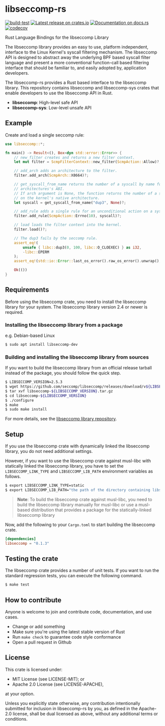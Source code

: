# libseccomp-rs

[![build-test](https://github.com/libseccomp-rs/libseccomp-rs/actions/workflows/build-test.yaml/badge.svg?branch=main)](https://github.com/libseccomp-rs/libseccomp-rs/actions/workflows/build-test.yaml)
[![Latest release on crates.io](https://img.shields.io/crates/v/libseccomp.svg)](https://crates.io/crates/libseccomp)
[![Documentation on docs.rs](https://docs.rs/libseccomp/badge.svg)](https://docs.rs/libseccomp)
[![codecov](https://codecov.io/gh/libseccomp-rs/libseccomp-rs/branch/main/graph/badge.svg)](https://codecov.io/gh/libseccomp-rs/libseccomp-rs)

Rust Language Bindings for the libseccomp Library

The libseccomp library provides an easy to use, platform independent, interface to
the Linux Kernel's syscall filtering mechanism. The libseccomp API is designed to
abstract away the underlying BPF based syscall filter language and present a more
conventional function-call based filtering interface that should be familiar to, and
easily adopted by, application developers.

The libseccomp-rs provides a Rust based interface to the libseccomp library.
This repository contains libseccomp and libseccomp-sys crates that enable developers
to use the libseccomp API in Rust.

* **libseccomp**: High-level safe API
* **libseccomp-sys**: Low-level unsafe API

## Example

Create and load a single seccomp rule:

```rust
use libseccomp::*;

fn main() -> Result<(), Box<dyn std::error::Error>> {
    // new_filter creates and returns a new filter context.
    let mut filter = ScmpFilterContext::new_filter(ScmpAction::Allow)?;

    // add_arch adds an architecture to the filter.
    filter.add_arch(ScmpArch::X8664)?;

    // get_syscall_from_name returns the number of a syscall by name for a given
    // architectures's ABI.
    // If arch argument is None, the function returns the number of a syscall
    // on the kernel's native architecture.
    let syscall = get_syscall_from_name("dup3", None)?;

    // add_rule adds a single rule for an unconditional action on a syscall.
    filter.add_rule(ScmpAction::Errno(10), syscall)?;

    // load loads the filter context into the kernel.
    filter.load()?;

    // The dup3 fails by the seccomp rule.
    assert_eq!(
        unsafe { libc::dup3(0, 100, libc::O_CLOEXEC) } as i32,
        -libc::EPERM
    );
    assert_eq!(std::io::Error::last_os_error().raw_os_error().unwrap(), 10);

    Ok(())
}

```

## Requirements
Before using the libseccomp crate, you need to install the libseccomp library for your system.
The libseccomp library version 2.4 or newer is required.

### Installing the libseccomp library from a package

e.g. Debian-based Linux

``` sh
$ sudo apt install libseccomp-dev
```

### Building and installing the libseccomp library from sources
If you want to build the libseccomp library from an official release tarball instead of the package,
you should follow the quick step.

```sh
$ LIBSECCOMP_VERSION=2.5.3
$ wget https://github.com/seccomp/libseccomp/releases/download/v${LIBSECCOMP_VERSION}/libseccomp-${LIBSECCOMP_VERSION}.tar.gz
$ tar xvf libseccomp-${LIBSECCOMP_VERSION}.tar.gz
$ cd libseccomp-${LIBSECCOMP_VERSION}
$ ./configure
$ make
$ sudo make install
```

For more details, see the [libseccomp library repository](https://github.com/seccomp/libseccomp).

## Setup
If you use the libseccomp crate with dynamically linked the libseccomp library,
you do not need additional settings.

However, if you want to use the libseccomp crate against musl-libc with statically linked the libseccomp library,
you have to set the `LIBSECCOMP_LINK_TYPE` and `LIBSECCOMP_LIB_PATH` environment variables as follows.

```sh
$ export LIBSECCOMP_LINK_TYPE=static
$ export LIBSECCOMP_LIB_PATH="the path of the directory containing libseccomp.a (e.g. /usr/lib)"
```

> **Note**:
> To build the libseccomp crate against musl-libc, you need to build the libseccomp library manually for musl-libc
> or use a musl-based distribution that provides a package for the statically-linked libseccomp library

Now, add the following to your `Cargo.toml` to start building the libseccomp crate.

```toml
[dependencies]
libseccomp = "0.1.3"
```

## Testing the crate
The libseccomp crate provides a number of unit tests.
If you want to run the standard regression tests, you can execute the following command.

``` sh
$ make test
```

## How to contribute
Anyone is welcome to join and contribute code, documentation, and use cases.

- Change or add something
- Make sure you're using the latest stable version of Rust
- Run `make check` to guarantee code style conformance
- Open a pull request in Github

## License
This crate is licensed under:

- MIT License (see LICENSE-MIT); or
- Apache 2.0 License (see LICENSE-APACHE),

at your option.

Unless you explicitly state otherwise, any contribution intentionally submitted
for inclusion in libseccomp-rs by you, as defined in the Apache-2.0 license,
shall be dual licensed as above, without any additional terms or conditions.

